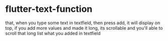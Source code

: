 # flutter-text-function
that, when you type some text in textfield, then press add, it will display on top, if you add more values and made it long, its scrollable and you'll able to scroll that long list what you added in textfield
